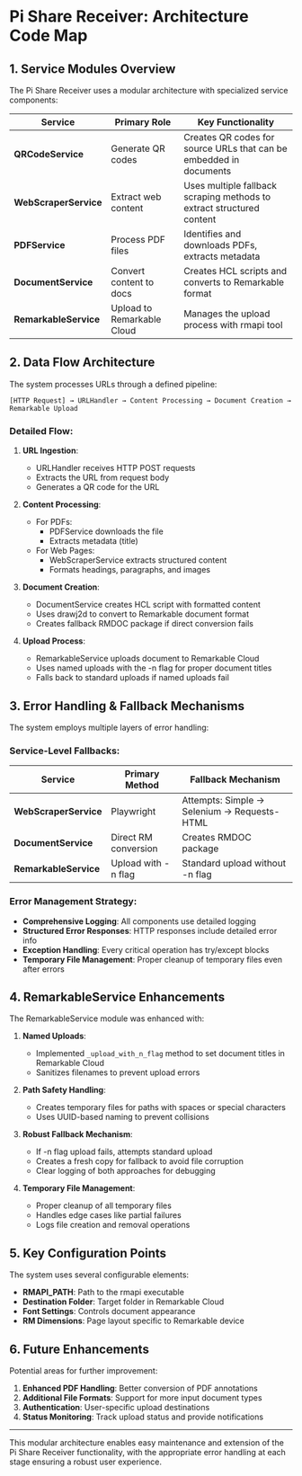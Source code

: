 # Pi Share Receiver: Architecture Code Map

## 1. Service Modules Overview

The Pi Share Receiver uses a modular architecture with specialized service components:

| Service | Primary Role | Key Functionality |
| ------- | ----------- | ----------------- |
| **QRCodeService** | Generate QR codes | Creates QR codes for source URLs that can be embedded in documents |
| **WebScraperService** | Extract web content | Uses multiple fallback scraping methods to extract structured content |
| **PDFService** | Process PDF files | Identifies and downloads PDFs, extracts metadata |
| **DocumentService** | Convert content to docs | Creates HCL scripts and converts to Remarkable format |
| **RemarkableService** | Upload to Remarkable Cloud | Manages the upload process with rmapi tool |

## 2. Data Flow Architecture

The system processes URLs through a defined pipeline:

```
[HTTP Request] → URLHandler → Content Processing → Document Creation → Remarkable Upload
```

### Detailed Flow:

1. **URL Ingestion**:
   - URLHandler receives HTTP POST requests
   - Extracts the URL from request body
   - Generates a QR code for the URL

2. **Content Processing**:
   - For PDFs:
     - PDFService downloads the file
     - Extracts metadata (title)
   - For Web Pages:
     - WebScraperService extracts structured content
     - Formats headings, paragraphs, and images

3. **Document Creation**:
   - DocumentService creates HCL script with formatted content
   - Uses drawj2d to convert to Remarkable document format
   - Creates fallback RMDOC package if direct conversion fails

4. **Upload Process**:
   - RemarkableService uploads document to Remarkable Cloud
   - Uses named uploads with the -n flag for proper document titles
   - Falls back to standard uploads if named uploads fail

## 3. Error Handling & Fallback Mechanisms

The system employs multiple layers of error handling:

### Service-Level Fallbacks:

| Service | Primary Method | Fallback Mechanism |
| ------- | -------------- | ------------------ |
| **WebScraperService** | Playwright | Attempts: Simple → Selenium → Requests-HTML |
| **DocumentService** | Direct RM conversion | Creates RMDOC package |
| **RemarkableService** | Upload with -n flag | Standard upload without -n flag |

### Error Management Strategy:

- **Comprehensive Logging**: All components use detailed logging
- **Structured Error Responses**: HTTP responses include detailed error info
- **Exception Handling**: Every critical operation has try/except blocks
- **Temporary File Management**: Proper cleanup of temporary files even after errors

## 4. RemarkableService Enhancements

The RemarkableService module was enhanced with:

1. **Named Uploads**:
   - Implemented `_upload_with_n_flag` method to set document titles in Remarkable Cloud
   - Sanitizes filenames to prevent upload errors

2. **Path Safety Handling**:
   - Creates temporary files for paths with spaces or special characters
   - Uses UUID-based naming to prevent collisions

3. **Robust Fallback Mechanism**:
   - If -n flag upload fails, attempts standard upload
   - Creates a fresh copy for fallback to avoid file corruption
   - Clear logging of both approaches for debugging

4. **Temporary File Management**:
   - Proper cleanup of all temporary files
   - Handles edge cases like partial failures
   - Logs file creation and removal operations

## 5. Key Configuration Points

The system uses several configurable elements:

- **RMAPI_PATH**: Path to the rmapi executable 
- **Destination Folder**: Target folder in Remarkable Cloud
- **Font Settings**: Controls document appearance
- **RM Dimensions**: Page layout specific to Remarkable device

## 6. Future Enhancements

Potential areas for further improvement:

1. **Enhanced PDF Handling**: Better conversion of PDF annotations
2. **Additional File Formats**: Support for more input document types
3. **Authentication**: User-specific upload destinations
4. **Status Monitoring**: Track upload status and provide notifications

---

This modular architecture enables easy maintenance and extension of the Pi Share Receiver functionality, with the appropriate error handling at each stage ensuring a robust user experience.

